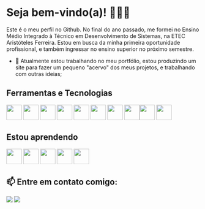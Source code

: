 
# Seja bem-vindo(a)! 🧑🏻‍🚀

Este é o meu perfil no Github. No final do ano passado, me formei no Ensino Médio Integrado à Técnico em Desenvolvimento de Sistemas, na ETEC Aristóteles Ferreira. Estou em busca da minha primeira oportunidade profissional, e também ingressar no ensino superior no próximo semestre.

- 🔭 Atualmente estou trabalhando no meu portfólio, estou produzindo um site para fazer um pequeno "acervo" dos meus projetos, e trabalhando com outras ideias;

## Ferramentas e Tecnologias


<img loading="lazy" src="https://cdn.jsdelivr.net/gh/devicons/devicon@latest/icons/javascript/javascript-original.svg" width="40" height="40"/> <img loading="lazy" src="https://cdn.jsdelivr.net/gh/devicons/devicon@latest/icons/html5/html5-original-wordmark.svg" width="40" height="40" />
<img src="https://cdn.jsdelivr.net/gh/devicons/devicon@latest/icons/css3/css3-original-wordmark.svg" width="40" height="40"/>
<img src="https://cdn.jsdelivr.net/gh/devicons/devicon@latest/icons/ionic/ionic-original.svg" width="40" height="40"/>
<img src="https://cdn.jsdelivr.net/gh/devicons/devicon@latest/icons/sqldeveloper/sqldeveloper-original.svg" width="40" height="40"/> 
<img src="https://cdn.jsdelivr.net/gh/devicons/devicon@latest/icons/mysql/mysql-original.svg" width="40" height="40" />  <img src="https://cdn.jsdelivr.net/gh/devicons/devicon@latest/icons/csharp/csharp-original.svg" width="40" height="40"/>      <img src="https://cdn.jsdelivr.net/gh/devicons/devicon@latest/icons/angular/angular-original.svg" width="40" height="40"/><img src="https://cdn.jsdelivr.net/gh/devicons/devicon@latest/icons/typescript/typescript-original.svg" width="40" height="40"/> <img src="https://cdn.jsdelivr.net/gh/devicons/devicon@latest/icons/trello/trello-original.svg" width="40" height="40"/> 
        
## Estou aprendendo
<img src="https://cdn.jsdelivr.net/gh/devicons/devicon@latest/icons/nextjs/nextjs-original-wordmark.svg"  width="40" height="40" /> <img src="https://cdn.jsdelivr.net/gh/devicons/devicon@latest/icons/react/react-original.svg"  width="40" height="40" />  <img src="https://cdn.jsdelivr.net/gh/devicons/devicon@latest/icons/bootstrap/bootstrap-original.svg"   width="40" height="40"/> <img src="https://cdn.jsdelivr.net/gh/devicons/devicon@latest/icons/googlecloud/googlecloud-original.svg" width="40" height="40"/> <img loading="lazy" src="https://cdn.jsdelivr.net/gh/devicons/devicon/icons/git/git-original.svg" width="40" height="40"/> 

## 📫 Entre em contato comigo:
<div>
<a href = "mailto:contatoafonso.dev@gmail.com"><img loading="lazy" src="https://img.shields.io/badge/Gmail-D14836?style=for-the-badge&logo=gmail&logoColor=white" target="_blank"></a>
<a href="https://www.linkedin.com/in/afonso-anjos" target="_blank"><img loading="lazy" src="https://img.shields.io/badge/-LinkedIn-%230077B5?style=for-the-badge&logo=linkedin&logoColor=white" target="_blank"></a>   
</div>          
          
          


          
          

          

